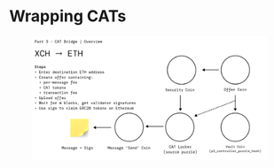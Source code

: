 # Wrapping CATs

<figure><img src="../../.gitbook/assets/image (1).png" alt=""><figcaption></figcaption></figure>
